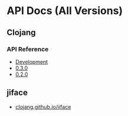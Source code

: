# API Docs (All Versions)

## Clojang

### API Reference

* [Development](../current)
* [0.3.0](../current)
* [0.2.0](../0.2.0)

## jiface

* [clojang.github.io/jiface](https://clojang.github.io/jiface/current)
